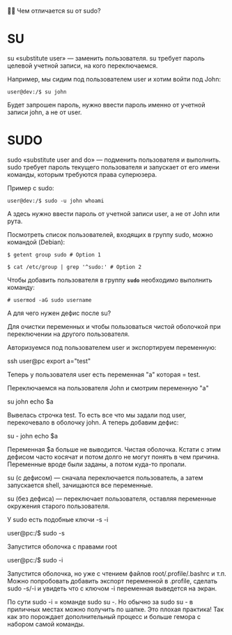 🤨🤨 Чем отличается su от sudo?
# SU
su «substitute user» — заменить пользователя. su требует пароль целевой учетной записи, на кого переключаемся.

Например, мы сидим под пользователем user и хотим войти под John:
```
user@dev:/$ su john
```
Будет запрошен пароль, нужно ввести пароль именно от учетной записи john, а не от user.

# SUDO
sudo «substitute user and do» — подменить пользователя и выполнить. sudo требует пароль текущего пользователя и запускает от его имени команды, которым требуются права суперюзера.

Пример с sudo:
```
user@dev:/$ sudo -u john whoami
```
А здесь нужно ввести пароль от учетной записи user, а не от John или рута.

Посмотреть список пользователей, входящих в группу sudo, можно командой (Debian):
```shell
$ getent group sudo # Option 1

$ cat /etc/group | grep '^sudo:' # Option 2
```
Чтобы добавить пользователя в группу **`sudo`** необходимо выполнить команду:
```shell
# usermod -aG sudo username
```
А для чего нужен дефис после su?

Для очистки переменных и чтобы пользоваться чистой оболочкой при переключении на другого пользователя.

Авторизуемся под пользователем user и экспортируем переменную:

ssh user@pc
export a="test"

Теперь у пользователя user есть переменная "a" которая = test.

Переключаемся на пользователя John и смотрим переменную "a"

su john
echo $a

Вывелась строчка test. То есть все что мы задали под user, перекочевало в оболочку john. А теперь добавим дефис:

su - john
echo $a

Переменная $a больше не выводится. Чистая оболочка. Кстати с этим дефисом часто косячат и потом долго не могут понять в чем причина. Переменные вроде были заданы, а потом куда-то пропали.

su (с дефисом) — сначала переключается пользователь, а затем запускается shell, зачищаются все переменные.

su (без дефиса) — переключает пользователя, оставляя переменные окружения старого пользователя.

У sudo есть подобные ключи -s -i

user@pc:/$ sudo -s

Запустится оболочка с правами root

user@pc:/$ sudo -i

Запустится оболочка, но уже с чтением файлов root/.profile/.bashrc и т.п. Можно попробовать добавить экспорт переменной в .profile, сделать sudo -s/-i и увидеть что с ключом -i переменная выведется на экран.

По сути sudo -i = команде sudo su -. Но обычно за sudo su - в приличных местах можно получить по шапке. Это плохая практика! Так как это порождает дополнительный процесс и больше гемора с набором самой команды.
